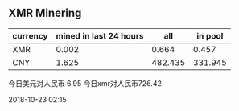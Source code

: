 ## XMR Minering

|currency|mined in last 24 hours|all|in pool|
|---|---|---|---|
|XMR|0.002|0.664|0.457|
|CNY|1.625|482.435|331.945|

今日美元对人民币 6.95	今日xmr对人民币726.42


2018-10-23 02:15